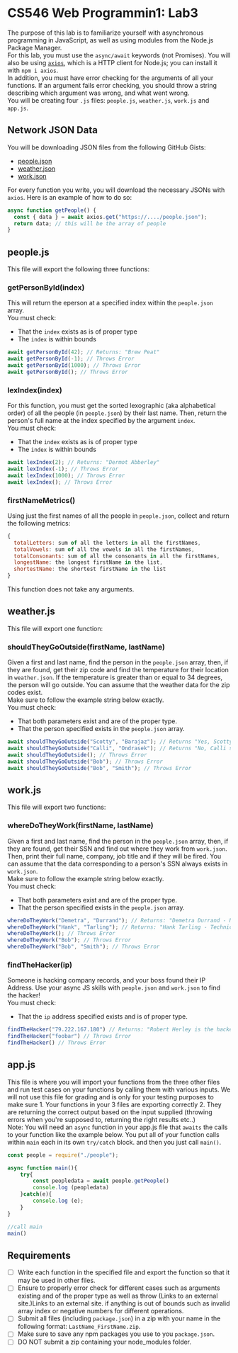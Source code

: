 # CS546 Web Programmin1: Lab3

The purpose of this lab is to familiarize yourself with asynchronous programming in JavaScript, as well as using modules from the Node.js Package Manager.  
For this lab, you must use the `async/await` keywords (not Promises). You will also be using [`axios`](https://github.com/axios/axios), which is a HTTP client for Node.js; you can install it with `npm i axios`.  
In addition, you must have error checking for the arguments of all your functions. If an argument fails error checking, you should throw a string describing which argument was wrong, and what went wrong.  
You will be creating four `.js` files: `people.js`, `weather.js`, `work.js` and `app.js`.

## Network JSON Data

You will be downloading JSON files from the following GitHub Gists:

- [people.json](https://gist.githubusercontent.com/robherley/5112d73f5c69a632ef3ae9b7b3073f78/raw/24a7e1453e65a26a8aa12cd0fb266ed9679816aa/people.json)
- [weather.json](https://gist.githubusercontent.com/robherley/1b950dc4fbe9d5209de4a0be7d503801/raw/eee79bf85970b8b2b80771a66182aa488f1d7f29/weather.json)
- [work.json](https://gist.githubusercontent.com/robherley/61d560338443ba2a01cde3ad0cac6492/raw/8ea1be9d6adebd4bfd6cf4cc6b02ad8c5b1ca751/work.json)

For every function you write, you will download the necessary JSONs with `axios`. Here is an example of how to do so:

```js
async function getPeople() {
  const { data } = await axios.get("https://..../people.json");
  return data; // this will be the array of people
}
```

## people.js
This file will export the following three functions:

### getPersonById(index)

This will return the eperson at a specified index within the `people.json` array.  
You must check:

- That the `index` exists as is of proper type
- The `index` is within bounds

```js
await getPersonById(42); // Returns: "Brew Peat"
await getPersonById(-1); // Throws Error
await getPersonById(1000); // Throws Error
await getPersonById(); // Throws Error
```

### lexIndex(index)

For this function, you must get the sorted lexographic (aka alphabetical order) of all the people (in `people.json`) by their last name. Then, return the person's full name at the index specified by the argument `index`.  
You must check:

- That the `index` exists as is of proper type
- The `index` is within bounds

```js
await lexIndex(2); // Returns: "Dermot Abberley"
await lexIndex(-1); // Throws Error
await lexIndex(1000); // Throws Error
await lexIndex(); // Throws Error
```

### firstNameMetrics()

Using just the first names of all the people in `people.json`, collect and return the following metrics:

```javascript
{
  totalLetters: sum of all the letters in all the firstNames,
  totalVowels: sum of all the vowels in all the firstNames,
  totalConsonants: sum of all the consonants in all the firstNames,
  longestName: the longest firstName in the list,
  shortestName: the shortest firstName in the list
}
```

This function does not take any arguments.

## weather.js

This file will export one function:

### shouldTheyGoOutside(firstName, lastName)

Given a first and last name, find the person in the `people.json` array, then, if they are found, get their zip code and find the temperature for their location in `weather.json`. If the temperature is greater than or equal to 34 degrees, the person will go outside. You can assume that the weather data for the zip codes exist.  
Make sure to follow the example string below exactly.  
You must check:

- That both parameters exist and are of the proper type.
- That the person specified exists in the `people.json` array.

```js
await shouldTheyGoOutside("Scotty", "Barajaz"); // Returns "Yes, Scotty should go outside."
await shouldTheyGoOutside("Calli", "Ondrasek"); // Returns "No, Calli should not go outside."
await shouldTheyGoOutside(); // Throws Error
await shouldTheyGoOutside("Bob"); // Throws Error
await shouldTheyGoOutside("Bob", "Smith"); // Throws Error
```

## work.js

This file will export two functions:

### whereDoTheyWork(firstName, lastName)

Given a first and last name, find the person in the `people.json` array, then, if they are found, get their SSN and find out where they work from `work.json`. Then, print their full name, company, job title and if they will be fired. You can assume that the data corresponding to a person's SSN always exists in `work.json`.  
Make sure to follow the example string below exactly.  
You must check:

- That both parameters exist and are of the proper type.
- That the person specified exists in the `people.json` array.

```js
whereDoTheyWork("Demetra", "Durrand"); // Returns: "Demetra Durrand - Nuclear Power Engineer at Buzzshare. They will be fired."
whereDoTheyWork("Hank", "Tarling"); // Returns: "Hank Tarling - Technical Writer at Babbleblab. They will not be fired."
whereDoTheyWork(); // Throws Error
whereDoTheyWork("Bob"); // Throws Error
whereDoTheyWork("Bob", "Smith"); // Throws Error
```

### findTheHacker(ip)
Someone is hacking company records, and your boss found their IP Address. Use your async JS skills with `people.json` and `work.json` to find the hacker!  
You must check: 
  + That the `ip` address specified exists and is of proper type. 
```js
findTheHacker("79.222.167.180") // Returns: "Robert Herley is the hacker!"
findTheHacker("foobar") // Throws Error
findTheHacker() // Throws Error
```

## app.js
This file is where you will import your functions from the three other files and run test cases on your functions by calling them with various inputs.  We will not use this file for grading and is only for your testing purposes to make sure 1. Your functions in your 3 files are exporting correctly 2. They are returning the correct output based on the input supplied (throwing errors when you're supposed to, returning the right results etc..)   
Note: You will need an `async` function in your app.js file that `awaits` the calls to your function like the example below. You put all of your function calls within `main` each in its own `try/catch` block. and then you just call `main()`.
```js
const people = require("./people");

async function main(){
    try{
        const peopledata = await people.getPeople()
        console.log (peopledata)
    }catch(e){
        console.log (e);
    }
}

//call main
main()
```

## Requirements
- [ ] Write each function in the specified file and export the function so that it may be used in other files.
- [ ] Ensure to properly error check for different cases such as arguments existing and of the proper type as well as throw (Links to an external site.)Links to an external site. if anything is out of bounds such as invalid array index or negative numbers for different operations.
- [ ] Submit all files (including `package.json`) in a zip with your name in the following format: `LastName_FirstName.zip`.
- [ ] Make sure to save any npm packages you use to you `package.json`.
- [ ] DO NOT submit a zip containing your node_modules folder.
